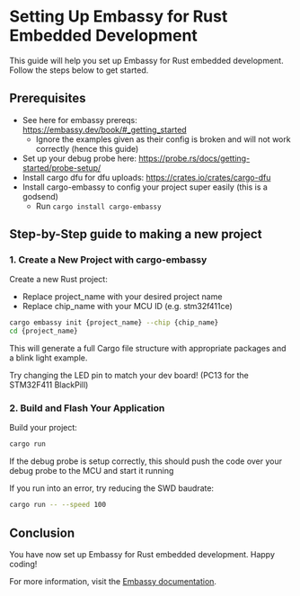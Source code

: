 # Setting Up Embassy for Rust Embedded Development

This guide will help you set up Embassy for Rust embedded development. Follow the steps below to get started.

## Prerequisites
 - See here for embassy prereqs: https://embassy.dev/book/#_getting_started
    - Ignore the examples given as their config is broken and will not work correctly (hence this guide)
 - Set up your debug probe here: https://probe.rs/docs/getting-started/probe-setup/
 - Install cargo dfu for dfu uploads: https://crates.io/crates/cargo-dfu
 - Install cargo-embassy to config your project super easily (this is a godsend)
    - Run `cargo install cargo-embassy`

## Step-by-Step guide to making a new project
### 1. Create a New Project with cargo-embassy

Create a new Rust project:
 - Replace project_name with your desired project name
 - Replace chip_name with your MCU ID (e.g. stm32f411ce)

```sh
cargo embassy init {project_name} --chip {chip_name}
cd {project_name}
```

This will generate a full Cargo file structure with appropriate packages and a blink light example.  

Try changing the LED pin to match your dev board! (PC13 for the STM32F411 BlackPill)

### 2. Build and Flash Your Application

Build your project:

```sh
cargo run
```

If the debug probe is setup correctly, this should push the code over your debug probe to the MCU and start it running

If you run into an error, try reducing the SWD baudrate:
```sh
cargo run -- --speed 100
```

## Conclusion

You have now set up Embassy for Rust embedded development. Happy coding!

For more information, visit the [Embassy documentation](https://embassy.dev/book/).
